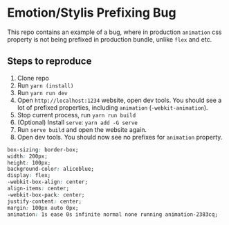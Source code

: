 # Emotion/Stylis Prefixing Bug
This repo contains an example of a bug, where in production `animation` css property is not being prefixed in production bundle, 
unlike `flex` and etc.

## Steps to reproduce
1. Clone repo
2. Run `yarn (install)`
3. Run `yarn run dev`
4. Open `http://localhost:1234` website, open dev tools. You should see a lot of prefixed properties, including `animation` (`-webkit-animation`).
5. Stop current process, run `yarn run build`
6. (Optional) Install `serve`: `yarn add -G serve`
7. Run `serve build` and open the website again.
8. Open dev tools. You should now see no prefixes for `animation` property.

```css
box-sizing: border-box;
width: 200px;
height: 100px;
background-color: aliceblue;
display: flex;
-webkit-box-align: center;
align-items: center;
-webkit-box-pack: center;
justify-content: center;
margin: 100px auto 0px;
animation: 1s ease 0s infinite normal none running animation-2383cq;
```
